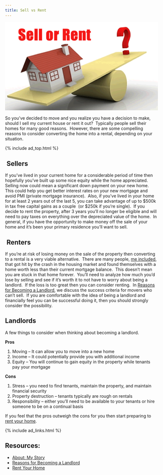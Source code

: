 ```yaml
---
title: Sell vs Rent
---
```


![Sell vs Rent](/images/sell-or-rent-your-home.gif)

So you&#8217;ve decided to move and you realize you have a decision to make, should I sell my current house or rent it out?  Typically people sell their homes for many good reasons.  However, there are some compelling reasons to consider converting the home into a rental, depending on your situation.

{% include ad_top.html %}

##  Sellers

If you&#8217;ve lived in your current home for a considerable period of time then hopefully you&#8217;ve built up some nice equity while the home appreciated.  Selling now could mean a significant down payment on your new home.  This could help you get better interest rates on your new mortgage and avoid PMI (private mortgage insurance).  Also, if you&#8217;ve lived in your home for at least 2 years out of the last 5, you can take advantage of up to $500k in tax free capital gains as a couple  (or $250k if you&#8217;re single).  If you decide to rent the property, after 3 years you&#8217;ll no longer be eligible and will need to pay taxes on everything over the depreciated value of the home.  In general, if you have the opportunity to make money off the sale of your home and it&#8217;s been your primary residence you&#8217;ll want to sell.

##  Renters

If you&#8217;re at risk of losing money on the sale of the property then converting to a rental is a very viable alternative.  There are many people, [me included][1], that got hit by the crash in the housing market and found themselves with a home worth less than their current mortgage balance.  This doesn&#8217;t mean you are stuck in that home forever.  You&#8217;ll need to analyze how much you&#8217;d lose by selling and see if it&#8217;s worth it to not have to worry about being a landlord.  If the loss is too great then you can consider renting.  In [Reasons for Becoming a Landlord][2], we discuss the success criteria for movers who can&#8217;t sell.  If you are comfortable with the idea of being a landlord and financially feel you can be successful doing it, then you should strongly consider the possibility.

## Landlords

A few things to consider when thinking about becoming a landlord.

**Pros**

1.  Moving &#8211; It can allow you to move into a new home
2.  Income &#8211; It could potentially provide you with additional income
3.  Equity &#8211; You will continue to gain equity in the property while tenants pay your mortgage

**Cons**

1.  Stress &#8211; you need to find tenants, maintain the property, and maintain financial security
2.  Property destruction &#8211; tenants typically are rough on rentals
3.  Responsibility &#8211; either you&#8217;ll need to be available to your tenants or hire someone to be on a continual basis

If you feel that the pros outweigh the cons for you then start preparing to [rent your home][3].

{% include ad_links.html %}

## Resources:

*   [About: My Story][1]
*   [Reasons for Becoming a Landlord][2]
*   [Rent Your Home][3]

 [1]: /about/
 [2]: /landlording/reasons/
 [3]: /landlording/rental-process/ "How to Rent Your Home"
